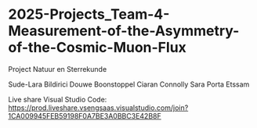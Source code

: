 # 2025-Projects_Team-4-Measurement-of-the-Asymmetry-of-the-Cosmic-Muon-Flux
Project Natuur en Sterrekunde 

Sude-Lara Bildirici
Douwe Boonstoppel
Ciaran Connolly
Sara Porta Etssam

Live share Visual Studio Code: https://prod.liveshare.vsengsaas.visualstudio.com/join?1CA009945FEB59198F0A7BE3A0BBC3E42B8F


